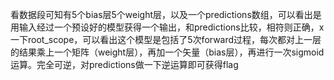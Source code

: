 看数据段可知有5个bias层5个weight层，以及一个predictions数组，可以看出是用输入经过一个预设好的模型获得一个输出，和predictions比较，相符则正确，x一下root\_scope，可以看出这个模型是包括了5次forward过程，每次都对上一层的结果乘上一个矩阵（weight层），再加一个矢量（bias层），再进行一次sigmoid运算。完全可逆，对predictions做一下逆运算即可获得flag

